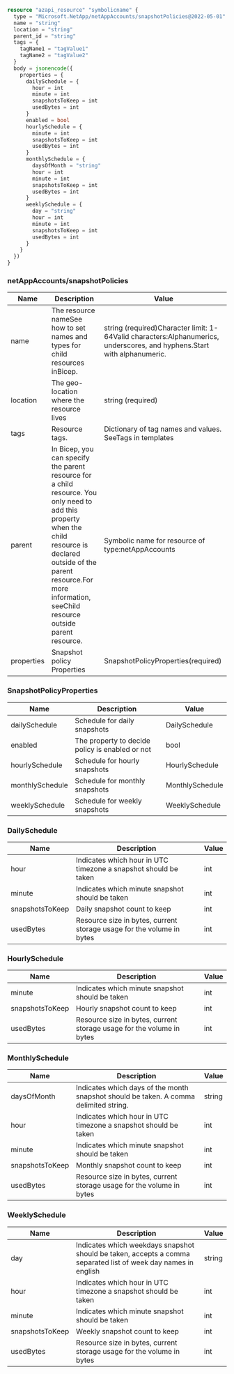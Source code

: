 ```terraform
resource "azapi_resource" "symbolicname" {
  type = "Microsoft.NetApp/netAppAccounts/snapshotPolicies@2022-05-01"
  name = "string"
  location = "string"
  parent_id = "string"
  tags = {
    tagName1 = "tagValue1"
    tagName2 = "tagValue2"
  }
  body = jsonencode({
    properties = {
      dailySchedule = {
        hour = int
        minute = int
        snapshotsToKeep = int
        usedBytes = int
      }
      enabled = bool
      hourlySchedule = {
        minute = int
        snapshotsToKeep = int
        usedBytes = int
      }
      monthlySchedule = {
        daysOfMonth = "string"
        hour = int
        minute = int
        snapshotsToKeep = int
        usedBytes = int
      }
      weeklySchedule = {
        day = "string"
        hour = int
        minute = int
        snapshotsToKeep = int
        usedBytes = int
      }
    }
  })
}

```

### netAppAccounts/snapshotPolicies

| Name | Description | Value |
|-|-|-|
| name | The resource nameSee how to set names and types for child resources inBicep. | string (required)Character limit: 1-64Valid characters:Alphanumerics, underscores, and hyphens.Start with alphanumeric. |
| location | The geo-location where the resource lives | string (required) |
| tags | Resource tags. | Dictionary of tag names and values. SeeTags in templates |
| parent | In Bicep, you can specify the parent resource for a child resource. You only need to add this property when the child resource is declared outside of the parent resource.For more information, seeChild resource outside parent resource. | Symbolic name for resource of type:netAppAccounts |
| properties | Snapshot policy Properties | SnapshotPolicyProperties(required) |


### SnapshotPolicyProperties

| Name | Description | Value |
|-|-|-|
| dailySchedule | Schedule for daily snapshots | DailySchedule |
| enabled | The property to decide policy is enabled or not | bool |
| hourlySchedule | Schedule for hourly snapshots | HourlySchedule |
| monthlySchedule | Schedule for monthly snapshots | MonthlySchedule |
| weeklySchedule | Schedule for weekly snapshots | WeeklySchedule |


### DailySchedule

| Name | Description | Value |
|-|-|-|
| hour | Indicates which hour in UTC timezone a snapshot should be taken | int |
| minute | Indicates which minute snapshot should be taken | int |
| snapshotsToKeep | Daily snapshot count to keep | int |
| usedBytes | Resource size in bytes, current storage usage for the volume in bytes | int |


### HourlySchedule

| Name | Description | Value |
|-|-|-|
| minute | Indicates which minute snapshot should be taken | int |
| snapshotsToKeep | Hourly snapshot count to keep | int |
| usedBytes | Resource size in bytes, current storage usage for the volume in bytes | int |


### MonthlySchedule

| Name | Description | Value |
|-|-|-|
| daysOfMonth | Indicates which days of the month snapshot should be taken. A comma delimited string. | string |
| hour | Indicates which hour in UTC timezone a snapshot should be taken | int |
| minute | Indicates which minute snapshot should be taken | int |
| snapshotsToKeep | Monthly snapshot count to keep | int |
| usedBytes | Resource size in bytes, current storage usage for the volume in bytes | int |


### WeeklySchedule

| Name | Description | Value |
|-|-|-|
| day | Indicates which weekdays snapshot should be taken, accepts a comma separated list of week day names in english | string |
| hour | Indicates which hour in UTC timezone a snapshot should be taken | int |
| minute | Indicates which minute snapshot should be taken | int |
| snapshotsToKeep | Weekly snapshot count to keep | int |
| usedBytes | Resource size in bytes, current storage usage for the volume in bytes | int |


